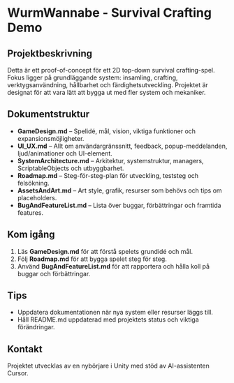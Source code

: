 # WurmWannabe - Survival Crafting Demo

## Projektbeskrivning

Detta är ett proof-of-concept för ett 2D top-down survival crafting-spel. Fokus ligger på grundläggande system: insamling, crafting, verktygsanvändning, hållbarhet och färdighetsutveckling. Projektet är designat för att vara lätt att bygga ut med fler system och mekaniker.

## Dokumentstruktur

- **GameDesign.md** – Spelidé, mål, vision, viktiga funktioner och expansionsmöjligheter.
- **UI_UX.md** – Allt om användargränssnitt, feedback, popup-meddelanden, ljud/animationer och UI-element.
- **SystemArchitecture.md** – Arkitektur, systemstruktur, managers, ScriptableObjects och utbyggbarhet.
- **Roadmap.md** – Steg-för-steg-plan för utveckling, teststeg och felsökning.
- **AssetsAndArt.md** – Art style, grafik, resurser som behövs och tips om placeholders.
- **BugAndFeatureList.md** – Lista över buggar, förbättringar och framtida features.

## Kom igång

1. Läs **GameDesign.md** för att förstå spelets grundidé och mål.
2. Följ **Roadmap.md** för att bygga spelet steg för steg.
3. Använd **BugAndFeatureList.md** för att rapportera och hålla koll på buggar och förbättringar.

## Tips

- Uppdatera dokumentationen när nya system eller resurser läggs till.
- Håll README.md uppdaterad med projektets status och viktiga förändringar.

## Kontakt

Projektet utvecklas av en nybörjare i Unity med stöd av AI-assistenten Cursor. 